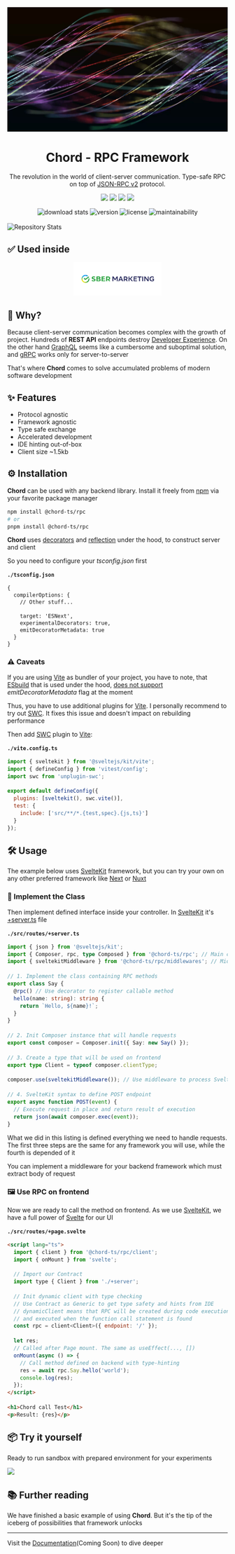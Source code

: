 <div id="header" align="center">
<img src="./docs/public/strings.png" alt="Strings"/>

# Chord - RPC Framework

The revolution in the world of client-server communication. Type-safe RPC on top of [JSON-RPC v2](https://www.jsonrpc.org/specification) protocol.

<a href="https://www.typescriptlang.org/"><img src="https://img.shields.io/badge/TypeScript-3178c6?style=for-the-badge&logo=typescript&logoColor=white"></a>
<a href="https://kit.svelte.dev/"><img src="https://img.shields.io/badge/SvelteKit-191919?style=for-the-badge&logo=svelte&logoColor=FF3E00"></a>
<a href="https://expressjs.com/"><img src="https://img.shields.io/badge/Express-69b74d?style=for-the-badge&logo=express&logoColor=white"></a>
<a href="https://www.jsonrpc.org/specification"><img src="https://img.shields.io/badge/JSONRPC-18181a?style=for-the-badge&logo=json&logoColor=white"></a>
</div>

<div align="center">
  <img alt="download stats" src="https://img.shields.io/npm/dm/@chord-ts/rpc?style=flat&color=218380">  
  <img alt="version" src="https://img.shields.io/npm/v/@chord-ts/rpc?style=flat&color=3F4CF8&label=latest">
  <img alt="license" src="https://img.shields.io/npm/l/@chord-ts/rpc?color=D81159">
  <img alt="maintainability" src="https://img.shields.io/codeclimate/maintainability/chord-ts/rpc?color=04E762">
</a>
</div>

<br>

<img alt="Repository Stats" src="https://repobeats.axiom.co/api/embed/64b5982f552f7d4a6b4abfc52c3251b8591f2da8.svg">

## ✅ Used inside

<div align="center">
  <a href="https://sbermarketing.ru">
  <img alt="SberMarketing" src="./docs/public/SBER_MARKETING_LOGO.png" alt="SberMarketing" width="200"/>
  </a>  
</div>

## 🥏 Why?

Because client-server communication becomes complex with the growth of project. Hundreds of __REST API__ endpoints destroy [Developer Experience](https://github.blog/2023-06-08-developer-experience-what-is-it-and-why-should-you-care/). On the other hand [GraphQL](https://graphql.org/) seems like a cumbersome and suboptimal solution, and [gRPC](https://grpc.io/) works only for server-to-server

That's where __Chord__ comes to solve accumulated problems of modern software development

## ✨ Features

* Protocol agnostic
* Framework agnostic
* Type safe exchange
* Accelerated development
* IDE hinting out-of-box
* Client size ~1.5kb

## ⚙️ Installation

**Chord** can be used with any backend library. Install it freely from [npm](https://www.npmjs.com/package/@chord-ts/rpc) via your favorite package manager

```bash
npm install @chord-ts/rpc
# or
pnpm install @chord-ts/rpc
```

**Chord** uses [decorators](https://www.typescriptlang.org/docs/handbook/decorators.html) and [reflection](https://developer.mozilla.org/en-US/docs/Web/JavaScript/Reference/Global_Objects/Reflect) under the hood, to construct server and client

So you need to configure your _tsconfig.json_ first

**`./tsconfig.json`**

```json5
{
  compilerOptions: {
    // Other stuff...

    target: 'ESNext',
    experimentalDecorators: true,
    emitDecoratorMetadata: true
  }
}
```

### ⚠️ Caveats

If you are using [Vite](https://vitejs.dev/) as bundler of your project, you have to note, that [ESbuild](https://esbuild.github.io/) that is used under the hood, [does not support](https://github.com/evanw/esbuild/issues/257) _emitDecoratorMetadata_ flag at the moment

Thus, you have to use additional plugins for [Vite](https://vitejs.dev/). I personally recommend to try out [SWC](https://www.npmjs.com/package/unplugin-swc). It fixes this issue and doesn't impact on rebuilding performance

Then add [SWC](https://www.npmjs.com/package/unplugin-swc) plugin to [Vite](https://vitejs.dev/):

**`./vite.config.ts`**

```javascript
import { sveltekit } from '@sveltejs/kit/vite';
import { defineConfig } from 'vitest/config';
import swc from 'unplugin-swc';

export default defineConfig({
  plugins: [sveltekit(), swc.vite()],
  test: {
    include: ['src/**/*.{test,spec}.{js,ts}']
  }
});
```

## 🛠️ Usage

The example below uses [SvelteKit](https://kit.svelte.dev/) framework, but you can try your own on any other preferred framework like [Next](https://nextjs.org/) or [Nuxt](https://nuxt.com/)

### 📝 Implement the Class

Then implement defined interface inside your controller. In [SvelteKit](https://kit.svelte.dev/) it's [+server.ts](https://kit.svelte.dev/docs/routing#server) file

**`./src/routes/+server.ts`**

```typescript
import { json } from '@sveltejs/kit';
import { Composer, rpc, type Composed } from '@chord-ts/rpc'; // Main components of Chord we will use
import { sveltekitMiddleware } from '@chord-ts/rpc/middlewares'; // Middleware to process RequestEvent object

// 1. Implement the class containing RPC methods
export class Say {
  @rpc() // Use decorator to register callable method
  hello(name: string): string {
    return `Hello, ${name}!`;
  }
}

// 2. Init Composer instance that will handle requests
export const composer = Composer.init({ Say: new Say() });

// 3. Create a type that will be used on frontend
export type Client = typeof composer.clientType;

composer.use(sveltekitMiddleware()); // Use middleware to process SvelteKit RequestEvent

// 4. SvelteKit syntax to define POST endpoint
export async function POST(event) {
  // Execute request in place and return result of execution
  return json(await composer.exec(event));
}
```

What we did in this listing is defined everything we need to handle requests. The first three steps are the same for any framework you will use, while the fourth is depended of it

You can implement a middleware for your backend framework which must extract body of request

### 🖼️ Use RPC on frontend

Now we are ready to call the method on frontend. As we use [SvelteKit](https://kit.svelte.dev/), we have a full power of [Svelte](https://svelte.dev/) for our UI

**`./src/routes/+page.svelte`**

```html
<script lang="ts">
  import { client } from '@chord-ts/rpc/client';
  import { onMount } from 'svelte';

  // Import our Contract
  import type { Client } from './+server';

  // Init dynamic client with type checking
  // Use Contract as Generic to get type safety and hints from IDE
  // dynamicClient means that RPC will be created during code execution
  // and executed when the function call statement is found
  const rpc = client<Client>({ endpoint: '/' });

  let res;
  // Called after Page mount. The same as useEffect(..., [])
  onMount(async () => {
    // Call method defined on backend with type-hinting
    res = await rpc.Say.hello('world');
    console.log(res);
  });
</script>

<h1>Chord call Test</h1>
<p>Result: {res}</p>
```

## 📦 Try it yourself

Ready to run sandbox with prepared environment for your experiments

<a href="https://www.sveltelab.dev/rkt1wa1z8trbcuc?files=.%2Fsrc%2Froutes%2F%2Bpage.svelte%2C.%2Fsrc%2Froutes%2F%2Bserver.ts" target="_blank"><img src="https://img.shields.io/badge/SvelteLab-191919?style=for-the-badge&logo=svelte&logoColor=FF3E00"></a>

## 📚 Further reading

We have finished a basic example of using **Chord**. But it's the tip of the iceberg of possibilities that framework unlocks

---

Visit the [Documentation](https://chord.vercel.app)(Coming Soon) to dive deeper
